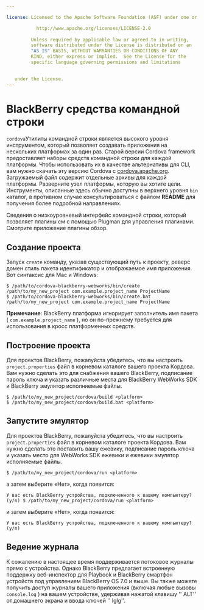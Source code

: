 ```yaml
---

license: Licensed to the Apache Software Foundation (ASF) under one or more contributor license agreements. See the NOTICE file distributed with this work for additional information regarding copyright ownership. The ASF licenses this file to you under the Apache License, Version 2.0 (the "License"); you may not use this file except in compliance with the License. You may obtain a copy of the License at

           http://www.apache.org/licenses/LICENSE-2.0
    
         Unless required by applicable law or agreed to in writing,
         software distributed under the License is distributed on an
         "AS IS" BASIS, WITHOUT WARRANTIES OR CONDITIONS OF ANY
         KIND, either express or implied.  See the License for the
         specific language governing permissions and limitations
    

   under the License.
---
```


# BlackBerry средства командной строки

`cordova`Утилиты командной строки является высокого уровня инструментом, который позволяет создавать приложения на нескольких платформах за один раз. Старой версии Cordova framework предоставляет наборы средств командной строки для каждой платформы. Чтобы использовать их в качестве альтернативы для CLI, вам нужно скачать эту версию Cordova с [cordova.apache.org][1]. Загружаемый файл содержит отдельные архивы для каждой платформы. Разверните узел платформы, которую вы хотите цели. Инструменты, описанные здесь обычно доступны в верхнего уровня `bin` каталог, в противном случае консультироваться с файлом **README** для получения более подробной направлениях.

 [1]: http://cordova.apache.org

Сведения о низкоуровневый интерфейс командной строки, который позволяет плагины см с помощью Plugman для управления плагинами. Смотрите приложение плагины обзор.

## Создание проекта

Запуск `create` команду, указав существующий путь к проекту, реверс домен стиль пакета идентификатор и отображаемое имя приложения. Вот синтаксис для Mac и Windows:

    $ /path/to/cordova-blackberry-webworks/bin/create /path/to/my_new_project com.example.project_name ProjectName
    $ /path/to/cordova-blackberry-webworks/bin/create.bat /path/to/my_new_project com.example.project_name ProjectName
    

**Примечание**: BlackBerry платформа игнорирует заполнитель имя пакета ( `com.example.project_name` ), но он по-прежнему требуется для использования в кросс платформенных средств.

## Построение проекта

Для проектов BlackBerry, пожалуйста убедитесь, что вы настроить `project.properties` файл в корневом каталоге вашего проекта Кордова. Вам нужно сделать это для снабжения вашего BlackBerry, подписание пароль ключа и указать различные места для BlackBerry WebWorks SDK и BlackBerry эмулятор исполняемые файлы.

    $ /path/to/my_new_project/cordova/build <platform>
    $ /path/to/my_new_project/cordova/build.bat <platform>
    

## Запустите эмулятор

Для проектов BlackBerry, пожалуйста убедитесь, что вы настроить `project.properties` файл в корневом каталоге проекта Кордова. Вам нужно сделать это поставить вашу ежевику, подписание пароль ключа и указать место для WebWorks SDK ежевики и ежевики эмулятор исполняемые файлы.

    $ /path/to/my_new_project/cordova/run <platform>
    

а затем выберите «Нет», когда появится:

    У вас есть BlackBerry устройства, подключенного к вашему компьютеру? (y/n) $ /path/to/my_new_project/cordova/run <platform>
    

и затем выберите «Нет», когда появится:

    У вас есть BlackBerry устройства, подключенного к вашему компьютеру? (y/n)
    

## Ведение журнала

К сожалению в настоящее время поддерживается потоковое журналы прямо с устройства. Однако BlackBerry предлагает встроенную поддержку веб-инспектор для Playbook и BlackBerry смартфон устройств под управлением BlackBerry OS 7.0 и выше. Вы также можете получить доступ журналы вашего приложения (включая любые вызовы `console.log` ) на вашем устройстве, удерживая нажатой клавишу '' ALT'' от домашнего экрана и ввода ключей '' lglg''.